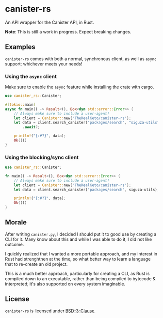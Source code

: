 # canister-rs

An API wrapper for the Canister API, in Rust.

**Note**: This is still a work in progress. Expect breaking
changes.

## Examples

`canister-rs` comes with both a normal, synchronous client,
as well as `async` support; whichever meets your needs!

### Using the `async` client

Make sure to enable the `async` feature while installing
the crate with cargo.

```rust
use canister_rs::Canister;

#[tokio::main]
async fn main() -> Result<(), Box<dyn std::error::Error>> {
    // Always make sure to include a user-agent!
    let client = Canister::new("TheRealKeto/canister-rs");
    let data = client.search_canister("packages/search", "siguza-utils")
        .await?;

    println!("{:#?}", data);
    Ok(())
}
```

### Using the blocking/sync client

```rust
use canister_rs::Canister;

fn main() -> Result<(), Box<dyn std::error::Error>> {
    // Always make sure to include a user-agent!
    let client = Canister::new("TheRealKeto/canister-rs");
    let data = client.search_canister("packages/search", siguza-utils);

    println!("{:#?}", data);
    Ok(())
}
```

## Morale

After writing `canister.py`, I decided I should put it to
good use by creating a CLI for it. Many know about this and
while I was able to do it, I did not like outcome.

I quickly realized that I wanted a more portable approach,
and my interest in Rust had strenghthen at the time, so
what better way to learn a language that to re-create
an old project.

This is a much better approach, particularly for creating
a CLI, as Rust is compiled down to an executable, rather
than being compiled to bytecode & interpreted; it's also
supported on every system imaginable.

## License

`canister-rs` is licensed under [BSD-3-Clause](LICENSE).
